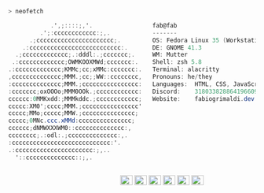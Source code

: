 ```zsh
> neofetch
```

```csharp     
            .',;::::;,'.                 fab@fab
         .';:cccccccccccc:;,.            -------
      .;cccccccccccccccccccccc;.         OS: Fedora Linux 35 (Workstation Edition) x86_64
    .:cccccccccccccccccccccccccc:.       DE: GNOME 41.3
  .;ccccccccccccc;.:dddl:.;ccccccc;.     WM: Mutter
 .:ccccccccccccc;OWMKOOXMWd;ccccccc:.    Shell: zsh 5.8
.:ccccccccccccc;KMMc;cc;xMMc:ccccccc:.   Terminal: alacritty
,cccccccccccccc;MMM.;cc;;WW::cccccccc,   Pronouns: he/they
:cccccccccccccc;MMM.;cccccccccccccccc:   Languages:  HTML, CSS, JavaScript, TypeScript
:ccccccc;oxOOOo;MMM0OOk.;cccccccccccc:   Discord:    318033828864196609
cccccc:0MMKxdd:;MMMkddc.;cccccccccccc;   Website:    fabiogrimaldi.dev
ccccc:XM0';cccc;MMM.;cccccccccccccccc'  
ccccc;MMo;ccccc;MMW.;ccccccccccccccc;   
ccccc;0MNc.ccc.xMMd:ccccccccccccccc;   
cccccc;dNMWXXXWM0::cccccccccccccc:,      
cccccccc;.:odl:.;cccccccccccccc:,.       
:cccccccccccccccccccccccccccc:'.         
.:cccccccccccccccccccccc:;,..            
  '::cccccccccccccc::;,.                 



```

<p>
  &nbsp; &nbsp; &nbsp; &nbsp; &nbsp;&nbsp; &nbsp; &nbsp; &nbsp; &nbsp;&nbsp; &nbsp; &nbsp; &nbsp; &nbsp; &nbsp; &nbsp; &nbsp; &nbsp; &nbsp; &nbsp;&nbsp; &nbsp; &nbsp; &nbsp; &nbsp;&nbsp; &nbsp; &nbsp; &nbsp; &nbsp;

  <img alt="#eb6f92" src="https://via.placeholder.com/15/eb6f92/000000?text=+" width="25" height="20" />
  <img alt="#31748f" src="https://via.placeholder.com/15/31748f/000000?text=+" width="25" height="20" />
  <img alt="#f6c177" src="https://via.placeholder.com/15/f6c177/000000?text=+" width="25" height="20" />
  <img alt="#9ccfd8" src="https://via.placeholder.com/15/9ccfd8/000000?text=+" width="25" height="20" />
  <img alt="#c4a7e7" src="https://via.placeholder.com/15/c4a7e7/000000?text=+" width="25" height="20" />
  <img alt="#ebbcba" src="https://via.placeholder.com/15/ebbcba/000000?text=+" width="25" height="20" />
</p>
